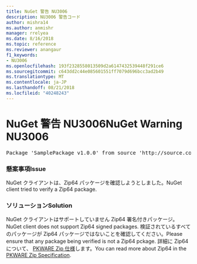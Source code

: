 ```yaml
---
title: NuGet 警告 NU3006
description: NU3006 警告コード
author: mishra14
ms.author: anmishr
manager: rrelyea
ms.date: 8/16/2018
ms.topic: reference
ms.reviewer: anangaur
f1_keywords:
- NU3006
ms.openlocfilehash: 193f2328558013509d2a6147432539448f291ce6
ms.sourcegitcommit: c643dd2c44e085601551ff7079d696bcc3ad2b49
ms.translationtype: MT
ms.contentlocale: ja-JP
ms.lasthandoff: 08/21/2018
ms.locfileid: "40248243"
---
```

# <a name="nuget-warning-nu3006"></a><span data-ttu-id="73a1c-103">NuGet 警告 NU3006</span><span class="sxs-lookup"><span data-stu-id="73a1c-103">NuGet Warning NU3006</span></span>

<pre>Package 'SamplePackage v1.0.0' from source 'http://source.com/index.json': Signed Zip64 packages are not supported.</pre>

### <a name="issue"></a><span data-ttu-id="73a1c-104">懸案事項</span><span class="sxs-lookup"><span data-stu-id="73a1c-104">Issue</span></span>

<span data-ttu-id="73a1c-105">NuGet クライアントは、Zip64 パッケージを確認しようとしました。</span><span class="sxs-lookup"><span data-stu-id="73a1c-105">NuGet client tried to verify a Zip64 package.</span></span>


### <a name="solution"></a><span data-ttu-id="73a1c-106">ソリューション</span><span class="sxs-lookup"><span data-stu-id="73a1c-106">Solution</span></span>

<span data-ttu-id="73a1c-107">NuGet クライアントはサポートしていません Zip64 署名付きパッケージ。</span><span class="sxs-lookup"><span data-stu-id="73a1c-107">NuGet client does not support Zip64 signed packages.</span></span> <span data-ttu-id="73a1c-108">検証されているすべてのパッケージが Zip64 パッケージではないことを確認してください。</span><span class="sxs-lookup"><span data-stu-id="73a1c-108">Please ensure that any package being verified is not a Zip64 pckage.</span></span> <span data-ttu-id="73a1c-109">詳細に Zip64 について、 [PKWARE Zip 仕様](https://pkware.cachefly.net/webdocs/casestudies/APPNOTE.TXT)します。</span><span class="sxs-lookup"><span data-stu-id="73a1c-109">You can read more about Zip64 in the [PKWARE Zip Specification](https://pkware.cachefly.net/webdocs/casestudies/APPNOTE.TXT).</span></span>


